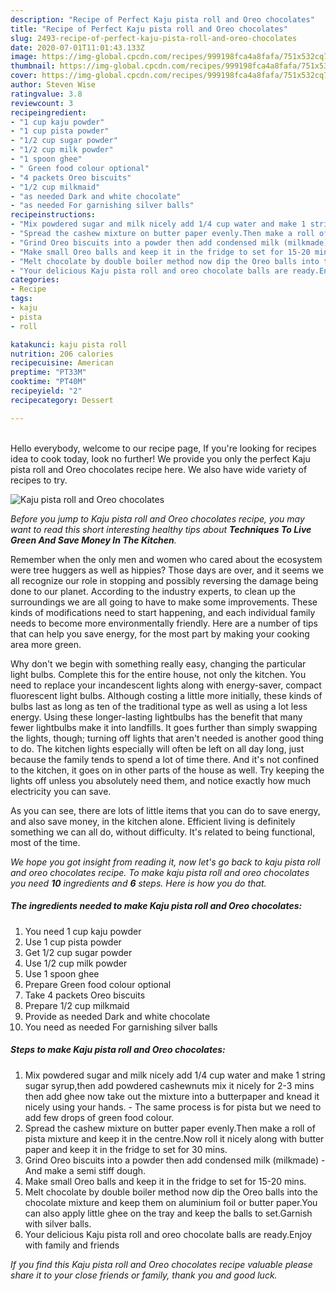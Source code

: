 ```yaml
---
description: "Recipe of Perfect Kaju pista roll and Oreo chocolates"
title: "Recipe of Perfect Kaju pista roll and Oreo chocolates"
slug: 2493-recipe-of-perfect-kaju-pista-roll-and-oreo-chocolates
date: 2020-07-01T11:01:43.133Z
image: https://img-global.cpcdn.com/recipes/999198fca4a8fafa/751x532cq70/kaju-pista-roll-and-oreo-chocolates-recipe-main-photo.jpg
thumbnail: https://img-global.cpcdn.com/recipes/999198fca4a8fafa/751x532cq70/kaju-pista-roll-and-oreo-chocolates-recipe-main-photo.jpg
cover: https://img-global.cpcdn.com/recipes/999198fca4a8fafa/751x532cq70/kaju-pista-roll-and-oreo-chocolates-recipe-main-photo.jpg
author: Steven Wise
ratingvalue: 3.8
reviewcount: 3
recipeingredient:
- "1 cup kaju powder"
- "1 cup pista powder"
- "1/2 cup sugar powder"
- "1/2 cup milk powder"
- "1 spoon ghee"
- " Green food colour optional"
- "4 packets Oreo biscuits"
- "1/2 cup milkmaid"
- "as needed Dark and white chocolate"
- "as needed For garnishing silver balls"
recipeinstructions:
- "Mix powdered sugar and milk nicely add 1/4 cup water and make 1 string sugar syrup,then add powdered cashewnuts mix it nicely for 2-3 mins then add ghee now take out the mixture into a butterpaper and knead it nicely using your hands. The same process is for pista but we need to add few drops of green food colour."
- "Spread the cashew mixture on butter paper evenly.Then make a roll of pista mixture and keep it in the centre.Now roll it nicely along with butter paper and keep it in the fridge to set for 30 mins."
- "Grind Oreo biscuits into a powder then add condensed milk (milkmade) And make a semi stiff dough."
- "Make small Oreo balls and keep it in the fridge to set for 15-20 mins."
- "Melt chocolate by double boiler method now dip the Oreo balls into the chocolate mixture and keep them on aluminium foil or butter paper.You can also apply little ghee on the tray and keep the balls to set.Garnish with silver balls."
- "Your delicious Kaju pista roll and oreo chocolate balls are ready.Enjoy with family and friends"
categories:
- Recipe
tags:
- kaju
- pista
- roll

katakunci: kaju pista roll 
nutrition: 206 calories
recipecuisine: American
preptime: "PT33M"
cooktime: "PT40M"
recipeyield: "2"
recipecategory: Dessert

---
```

<br>
Hello everybody, welcome to our recipe page, If you're looking for recipes idea to cook today, look no further! We provide you only the perfect Kaju pista roll and Oreo chocolates recipe here. We also have wide variety of recipes to try.
<br>


![Kaju pista roll and Oreo chocolates](https://img-global.cpcdn.com/recipes/999198fca4a8fafa/751x532cq70/kaju-pista-roll-and-oreo-chocolates-recipe-main-photo.jpg)

<i>Before you jump to Kaju pista roll and Oreo chocolates recipe, you may want to read this short interesting healthy tips about 
<strong>Techniques To Live Green And Save Money In The Kitchen</strong>.</i>
</br>

Remember when the only men and women who cared about the ecosystem were tree huggers as well as hippies? Those days are over, and it seems we all recognize our role in stopping and possibly reversing the damage being done to our planet. According to the industry experts, to clean up the surroundings we are all going to have to make some improvements. These kinds of modifications need to start happening, and each individual family needs to become more environmentally friendly. Here are a number of tips that can help you save energy, for the most part by making your cooking area more green.

Why don't we begin with something really easy, changing the particular light bulbs. Complete this for the entire house, not only the kitchen. You need to replace your incandescent lights along with energy-saver, compact fluorescent light bulbs. Although costing a little more initially, these kinds of bulbs last as long as ten of the traditional type as well as using a lot less energy. Using these longer-lasting lightbulbs has the benefit that many fewer lightbulbs make it into landfills. It goes further than simply swapping the lights, though; turning off lights that aren't needed is another good thing to do. The kitchen lights especially will often be left on all day long, just because the family tends to spend a lot of time there. And it's not confined to the kitchen, it goes on in other parts of the house as well. Try keeping the lights off unless you absolutely need them, and notice exactly how much electricity you can save.

As you can see, there are lots of little items that you can do to save energy, and also save money, in the kitchen alone. Efficient living is definitely something we can all do, without difficulty. It's related to being functional, most of the time.


<i>We hope you got insight from reading it, now let's go back to kaju pista roll and oreo chocolates recipe. To make kaju pista roll and oreo chocolates you need <strong>10</strong> ingredients and <strong>6</strong> steps. Here is how you do that.
</i>

##### The ingredients needed to make Kaju pista roll and Oreo chocolates:

1. You need 1 cup kaju powder
1. Use 1 cup pista powder
1. Get 1/2 cup sugar powder
1. Use 1/2 cup milk powder
1. Use 1 spoon ghee
1. Prepare  Green food colour optional
1. Take 4 packets Oreo biscuits
1. Prepare 1/2 cup milkmaid
1. Provide as needed Dark and white chocolate
1. You need as needed For garnishing silver balls


##### Steps to make Kaju pista roll and Oreo chocolates:

1. Mix powdered sugar and milk nicely add 1/4 cup water and make 1 string sugar syrup,then add powdered cashewnuts mix it nicely for 2-3 mins then add ghee now take out the mixture into a butterpaper and knead it nicely using your hands. - The same process is for pista but we need to add few drops of green food colour.
1. Spread the cashew mixture on butter paper evenly.Then make a roll of pista mixture and keep it in the centre.Now roll it nicely along with butter paper and keep it in the fridge to set for 30 mins.
1. Grind Oreo biscuits into a powder then add condensed milk (milkmade) - And make a semi stiff dough.
1. Make small Oreo balls and keep it in the fridge to set for 15-20 mins.
1. Melt chocolate by double boiler method now dip the Oreo balls into the chocolate mixture and keep them on aluminium foil or butter paper.You can also apply little ghee on the tray and keep the balls to set.Garnish with silver balls.
1. Your delicious Kaju pista roll and oreo chocolate balls are ready.Enjoy with family and friends


<i>If you find this Kaju pista roll and Oreo chocolates recipe valuable please share it to your close friends or family, thank you and good luck.</i>
